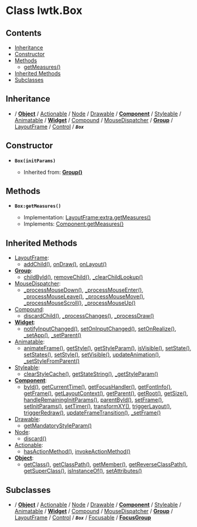 # Class lwtk.Box


## Contents

   * [Inheritance](#inheritance)
   * [Constructor](#constructor)
   * [Methods](#methods)
      * [getMeasures()](#.getMeasures)
   * [Inherited Methods](#inherited-methods)
   * [Subclasses](#subclasses)


## Inheritance
   *  / **[Object](../lwtk/Object.md#inheritance)** / [Actionable](../lwtk/Actionable.md#inheritance) / [Node](../lwtk/Node.md#inheritance) / [Drawable](../lwtk/Drawable.md#inheritance) / **[Component](../lwtk/Component.md#inheritance)** / [Styleable](../lwtk/Styleable.md#inheritance) / [Animatable](../lwtk/Animatable.md#inheritance) / **[Widget](../lwtk/Widget.md#inheritance)** / [Compound](../lwtk/Compound.md#inheritance) / [MouseDispatcher](../lwtk/MouseDispatcher.md#inheritance) / **[Group](../lwtk/Group.md#inheritance)** / [LayoutFrame](../lwtk/LayoutFrame.md#inheritance) / [Control](../lwtk/Control.md#inheritance) / _**`Box`**_

## Constructor
   * <span id=".new">**`Box(initParams)`**</span>

        * Inherited from: **[Group()](../lwtk/Group.md#constructor)**


## Methods
   * <span id=".getMeasures">**`Box:getMeasures()`**</span>

        * Implementation: [LayoutFrame:extra.getMeasures()](../lwtk/LayoutFrame.md#extra.getMeasures)
        * Implements: [Component:getMeasures()](../lwtk/Component.md#.getMeasures)



## Inherited Methods
   * [LayoutFrame](../lwtk/LayoutFrame.md):
      * [addChild()](../lwtk/LayoutFrame.md#.addChild), [onDraw()](../lwtk/LayoutFrame.md#.onDraw), [onLayout()](../lwtk/LayoutFrame.md#.onLayout)
   * **[Group](../lwtk/Group.md)**:
      * [childById()](../lwtk/Group.md#.childById), [removeChild()](../lwtk/Group.md#.removeChild), [_clearChildLookup()](../lwtk/Group.md#._clearChildLookup)
   * [MouseDispatcher](../lwtk/MouseDispatcher.md):
      * [_processMouseDown()](../lwtk/MouseDispatcher.md#._processMouseDown), [_processMouseEnter()](../lwtk/MouseDispatcher.md#._processMouseEnter), [_processMouseLeave()](../lwtk/MouseDispatcher.md#._processMouseLeave), [_processMouseMove()](../lwtk/MouseDispatcher.md#._processMouseMove), [_processMouseScroll()](../lwtk/MouseDispatcher.md#._processMouseScroll), [_processMouseUp()](../lwtk/MouseDispatcher.md#._processMouseUp)
   * [Compound](../lwtk/Compound.md):
      * [discardChild()](../lwtk/Compound.md#.discardChild), [_processChanges()](../lwtk/Compound.md#._processChanges), [_processDraw()](../lwtk/Compound.md#._processDraw)
   * **[Widget](../lwtk/Widget.md)**:
      * [notifyInputChanged()](../lwtk/Widget.md#.notifyInputChanged), [setOnInputChanged()](../lwtk/Widget.md#.setOnInputChanged), [setOnRealize()](../lwtk/Widget.md#.setOnRealize), [_setApp()](../lwtk/Widget.md#._setApp), [_setParent()](../lwtk/Widget.md#._setParent)
   * [Animatable](../lwtk/Animatable.md):
      * [animateFrame()](../lwtk/Animatable.md#.animateFrame), [getStyle()](../lwtk/Animatable.md#.getStyle), [getStyleParam()](../lwtk/Animatable.md#.getStyleParam), [isVisible()](../lwtk/Animatable.md#.isVisible), [setState()](../lwtk/Animatable.md#.setState), [setStates()](../lwtk/Animatable.md#.setStates), [setStyle()](../lwtk/Animatable.md#.setStyle), [setVisible()](../lwtk/Animatable.md#.setVisible), [updateAnimation()](../lwtk/Animatable.md#.updateAnimation), [_setStyleFromParent()](../lwtk/Animatable.md#._setStyleFromParent)
   * [Styleable](../lwtk/Styleable.md):
      * [clearStyleCache()](../lwtk/Styleable.md#.clearStyleCache), [getStateString()](../lwtk/Styleable.md#.getStateString), [_getStyleParam()](../lwtk/Styleable.md#._getStyleParam)
   * **[Component](../lwtk/Component.md)**:
      * [byId()](../lwtk/Component.md#.byId), [getCurrentTime()](../lwtk/Component.md#.getCurrentTime), [getFocusHandler()](../lwtk/Component.md#.getFocusHandler), [getFontInfo()](../lwtk/Component.md#.getFontInfo), [getFrame()](../lwtk/Component.md#.getFrame), [getLayoutContext()](../lwtk/Component.md#.getLayoutContext), [getParent()](../lwtk/Component.md#.getParent), [getRoot()](../lwtk/Component.md#.getRoot), [getSize()](../lwtk/Component.md#.getSize), [handleRemainingInitParams()](../lwtk/Component.md#.handleRemainingInitParams), [parentById()](../lwtk/Component.md#.parentById), [setFrame()](../lwtk/Component.md#.setFrame), [setInitParams()](../lwtk/Component.md#.setInitParams), [setTimer()](../lwtk/Component.md#.setTimer), [transformXY()](../lwtk/Component.md#.transformXY), [triggerLayout()](../lwtk/Component.md#.triggerLayout), [triggerRedraw()](../lwtk/Component.md#.triggerRedraw), [updateFrameTransition()](../lwtk/Component.md#.updateFrameTransition), [_setFrame()](../lwtk/Component.md#._setFrame)
   * [Drawable](../lwtk/Drawable.md):
      * [getMandatoryStyleParam()](../lwtk/Drawable.md#.getMandatoryStyleParam)
   * [Node](../lwtk/Node.md):
      * [discard()](../lwtk/Node.md#.discard)
   * [Actionable](../lwtk/Actionable.md):
      * [hasActionMethod()](../lwtk/Actionable.md#.hasActionMethod), [invokeActionMethod()](../lwtk/Actionable.md#.invokeActionMethod)
   * **[Object](../lwtk/Object.md)**:
      * [getClass()](../lwtk/Object.md#.getClass), [getClassPath()](../lwtk/Object.md#.getClassPath), [getMember()](../lwtk/Object.md#.getMember), [getReverseClassPath()](../lwtk/Object.md#.getReverseClassPath), [getSuperClass()](../lwtk/Object.md#.getSuperClass), [isInstanceOf()](../lwtk/Object.md#.isInstanceOf), [setAttributes()](../lwtk/Object.md#.setAttributes)

## Subclasses
   * / **[Object](../lwtk/Object.md#subclasses)** / [Actionable](../lwtk/Actionable.md#subclasses) / [Node](../lwtk/Node.md#subclasses) / [Drawable](../lwtk/Drawable.md#subclasses) / **[Component](../lwtk/Component.md#subclasses)** / [Styleable](../lwtk/Styleable.md#subclasses) / [Animatable](../lwtk/Animatable.md#subclasses) / **[Widget](../lwtk/Widget.md#subclasses)** / [Compound](../lwtk/Compound.md#subclasses) / [MouseDispatcher](../lwtk/MouseDispatcher.md#subclasses) / **[Group](../lwtk/Group.md#subclasses)** / [LayoutFrame](../lwtk/LayoutFrame.md#subclasses) / [Control](../lwtk/Control.md#subclasses) / _**`Box`**_ / [Focusable](../lwtk/Focusable.md#subclasses) / **[FocusGroup](../lwtk/FocusGroup.md#inheritance)**

